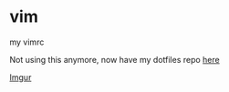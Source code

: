 # vim
my vimrc

Not using this anymore, now have my dotfiles repo [here](https://github.com/syllogismos/dotfiles)

[Imgur](http://i.imgur.com/ohf75yZ.gifv)
